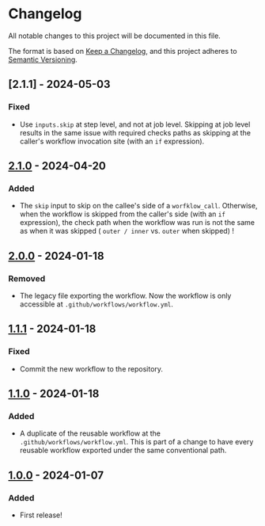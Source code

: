 # Changelog

All notable changes to this project will be documented in this file.

The format is based on [Keep a Changelog](https://keepachangelog.com/en/1.1.0/),
and this project adheres to [Semantic Versioning](https://semver.org/spec/v2.0.0.html).

## [2.1.1] - 2024-05-03

### Fixed

- Use `inputs.skip` at step level, and not at job level. Skipping at job level results in the same issue with
  required checks paths as skipping at the caller's workflow invocation site (with an `if` expression).

## [2.1.0] - 2024-04-20

### Added

- The `skip` input to skip on the callee's side of a `worfklow_call`. Otherwise, when the workflow is skipped from
  the caller's side (with an `if` expression), the check path when the workflow was run is not the same as when
  it was skipped ( `outer / inner` vs. `outer` when skipped) !

## [2.0.0] - 2024-01-18

### Removed

- The legacy file exporting the workflow. Now the workflow is only accessible at `.github/workflows/workflow.yml`.

## [1.1.1] - 2024-01-18

### Fixed

- Commit the new workflow to the repository.

## [1.1.0] - 2024-01-18

### Added

- A duplicate of the reusable workflow at the `.github/workflows/workflow.yml`. This is part of a change to have
  every reusable workflow exported under the same conventional path.

## [1.0.0] - 2024-01-07

### Added

- First release!

[2.1.0]: https://github.com/infrastructure-blocks/docker-compose-metadata-workflow/compare/v2.0.0...v2.1.0
[2.0.0]: https://github.com/infrastructure-blocks/docker-compose-metadata-workflow/compare/v1.1.1...v2.0.0
[1.1.1]: https://github.com/infrastructure-blocks/docker-compose-metadata-workflow/compare/v1.1.0...v1.1.1
[1.1.0]: https://github.com/infrastructure-blocks/docker-compose-metadata-workflow/compare/v1.0.0...v1.1.0
[1.0.0]: https://github.com/infrastructure-blocks/docker-compose-metadata-workflow/releases/tag/v1.0.0
